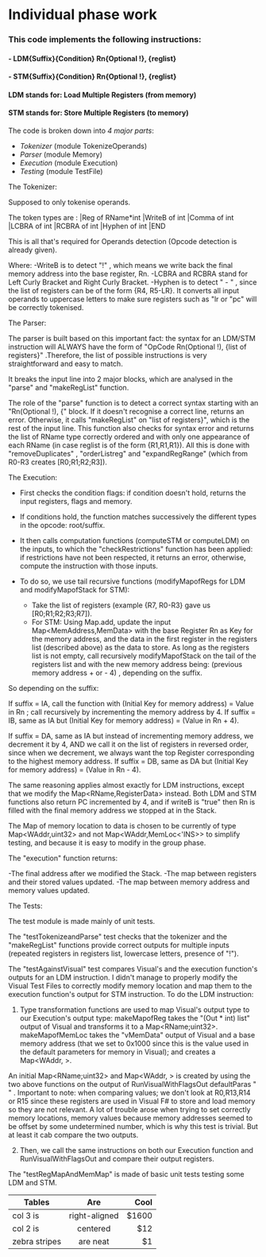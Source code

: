 # Individual phase work

### This code implements the following instructions:
#### - LDM{Suffix}{Condition} Rn{Optional !}, {reglist}
#### - STM{Suffix}{Condition} Rn{Optional !}, {reglist}
#### LDM stands for: Load Multiple Registers (from memory)
#### STM stands for: Store Multiple Registers (to memory)





The code is broken down into _4 major parts_:
- _Tokenizer_ (module TokenizeOperands)
- _Parser_ (module Memory)
- _Execution_ (module Execution)
- _Testing_ (module TestFile)


The Tokenizer: 

Supposed to only tokenise operands.

The token types are : 
|Reg of RName*int |WriteB of int |Comma of int |LCBRA of int |RCBRA of int |Hyphen of int |END

This is all that's required for Operands detection (Opcode detection is already given).

Where: 
-WriteB is to detect "!" , which means we write back the final memory address into the base register, Rn.
-LCBRA and RCBRA stand for Left Curly Bracket and Right Curly Bracket.
-Hyphen is to detect " - " , since the list of registers can be of the form {R4, R5-LR}.
It converts all input operands to uppercase letters to make sure registers such as "lr or "pc" will be correctly tokenised.


The Parser:

The parser is built based on this important fact: the syntax for an LDM/STM instruction will ALWAYS have the form of "OpCode Rn(Optional !), {list of registers}" .Therefore, the list of possible instructions is very straightforward and easy to match. 

It breaks the input line into 2 major blocks, which are analysed in the "parse" and "makeRegList" function.

The role of the "parse" function is to detect a correct syntax starting with an "Rn(Optional !), {" block. If it doesn't recognise a correct line, returns an error. Otherwise, it calls "makeRegList" on 
"list of registers}", which is the rest of the input line. This function also checks for syntax error and returns the list of RName type correctly ordered and with only one appearance of each RName (in case reglist is of the form  {R1,R1,R1}). 
All this is done with "removeDuplicates" , "orderListreg" and "expandRegRange" (which from R0-R3 creates [R0;R1;R2;R3]).


The Execution:

- First checks the condition flags: if condition doesn't hold, returns the input registers, flags and memory.
- If conditions hold, the function matches successively the different types in the opcode: root/suffix.
- It then calls computation functions (computeSTM or computeLDM) on the inputs, to which the "checkRestrictions" function has been applied: if restrictions have not been respected, it returns an error, otherwise, compute the instruction with those inputs.

- To do so, we use tail recursive functions (modifyMapofRegs for LDM and modifyMapofStack for STM):
	- Take the list of registers (example {R7, R0-R3} gave us [R0;R1;R2;R3;R7]).
	- For STM: Using Map.add, update the input Map<MemAddress,MemData> with the base Register Rn as Key for the memory address, and the data in the first register in the registers list (described above) as the data to store. 
As long as the registers list is not empty, call recursively modifyMapofStack on the tail of the registers list and with the new memory address being:  (previous memory address + or - 4) , depending on the suffix.

So depending on the suffix:

If suffix = IA, call the function with (Initial Key for memory address) = Value in Rn ; call recursively by incrementing the memory address by 4.
If suffix = IB, same as IA but (Initial Key for memory address) = (Value in Rn + 4).


If suffix = DA, same as IA but instead of incrementing memory address, we decrement it by 4, AND we call it on the list of registers in reversed order, since when we decrement, we always want the top Register corresponding to the highest memory address.
If suffix = DB, same as DA but (Initial Key for memory address) = (Value in Rn - 4).

The same reasoning applies almost exactly for LDM instructions, except that we modify the Map<RName,RegisterData> instead.
Both LDM and STM functions also return PC incremented by 4, and if writeB is "true" then Rn is filled with the final memory address we stopped at in the Stack.

The Map of memory location to data is chosen to be currently of type Map<WAddr,uint32> and not Map<WAddr,MemLoc<'INS>> to simplify testing, and because it is easy to modify in the group phase.



The "execution" function returns:

-The final address after we modified the Stack.
-The map between registers and their stored values updated.
-The map between memory address and memory values updated.


The Tests:

The test module is made mainly of unit tests. 

The "testTokenizeandParse" test checks that the tokenizer and the "makeRegList" functions provide correct outputs for multiple inputs (repeated registers in registers list, lowercase letters, presence of "!").

The "testAgainstVisual" test compares Visual's and the execution function's outputs for an LDM instruction. I didn't manage to properly modify the Visual Test Files to correctly modify memory location and map them to the execution function's output for STM instruction. 
To do the LDM instruction: 
1) Type transformation functions are used to map Visual's output type to our Execution's output type: 
makeMapofReg takes the "(Out * int) list" output of Visual and transforms it to a Map<RName;uint32>.
makeMapofMemLoc takes the "vMemData" output of Visual and a base memory address (that we set to 0x1000 since this is the value used in the default parameters for memory in Visual); 
and creates a  Map<WAddr, <MemData>>. 

An initial Map<RName;uint32> and Map<WAddr, <MemData>> is created by using the two above functions on the output of RunVisualWithFlagsOut defaultParas " " .
Important to note: when comparing values; we don't look at R0,R13,R14 or R15 since these registers are used in Visual F# to store and load memory so they are not relevant.
A lot of trouble arose when trying to set correctly memory locations, memory values because memory addresses seemed to be offset by some undetermined number, which is why this test is trivial. But at least it cab compare the two outputs.

2) Then, we call the same instructions on both our Execution function and RunVisualWithFlagsOut and compare their output registers.

The "testRegMapAndMemMap" is made of basic unit tests testing some LDM and STM.

| Tables        | Are           | Cool  |
| ------------- |:-------------:| -----:|
| col 3 is      | right-aligned | $1600 |
| col 2 is      | centered      |   $12 |
| zebra stripes | are neat      |    $1 |

























